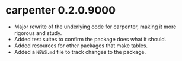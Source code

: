 # carpenter 0.2.0.9000

* Major rewrite of the underlying code for carpenter, making it more rigorous and study.
* Added test suites to confirm the package does what it should.
* Added resources for other packages that make tables.
* Added a `NEWS.md` file to track changes to the package.


